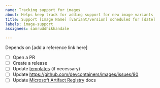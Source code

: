 ```yaml
---
name: Tracking support for images
about: Helps keep track for adding support for new image variants
title: Support [Image Name] [variant/version] scheduled for [date]
labels: image-support
assignees: samruddhikhandale

---
```


<!-- Add a reference link (if necessary) !--->
Depends on [add a reference link here]

- [ ] Open a PR 
- [ ] Create a release
- [ ] Update [templates](https://github.com/devcontainer-templates) (if necessary)
- [ ] Update https://github.com/devcontainers/images/issues/90
- [ ] Update [Microsoft Artifact Registry](https://mcr.microsoft.com/en-us/catalog?search=dev%20container) docs
